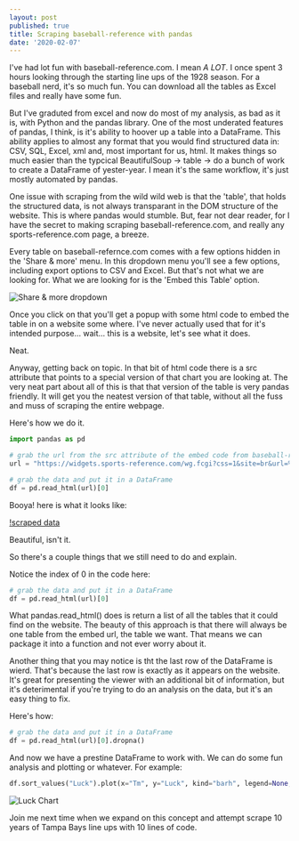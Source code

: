 ```yaml
---
layout: post
published: true
title: Scraping baseball-reference with pandas
date: '2020-02-07'
---
```


I've had lot fun with baseball-reference.com. I mean *A LOT*. I once spent 3 hours looking through the starting line ups of the 1928 season. For a baseball nerd, it's so much fun. You can download all the tables as Excel files and really have some fun.

But I've graduted from excel and now do most of my analysis, as bad as it is, with Python and the pandas library. One of the most underated features of pandas, I think, is it's ability to hoover up a table into a DataFrame. This ability applies to almost any format that you would find structured data in: CSV, SQL, Excel, xml and, most important for us, html. It makes things so much easier than the typcical BeautifulSoup -> table -> do a bunch of work to create a DataFrame of yester-year. I mean it's the same workflow, it's just mostly automated by pandas. 

One issue with scraping from the wild wild web is that the 'table', that holds the structured data, is not always transparant in the DOM structure of the website. This is where pandas would stumble. But, fear not dear reader, for I have the secret to making scraping baseball-reference.com, and really any sports-reference.com page, a breeze. 

Every table on baseball-refernce.com comes with a few options hidden in the 'Share & more' menu. In this dropdown menu you'll see a few options, including export options to CSV and Excel. But that's not what we are looking for. What we are looking for is the 'Embed this Table' option.

![Share & more dropdown](https://i.imgur.com/P2CBkiJ.png)

Once you click on that you'll get a popup with some html code to embed the table in on a website some where. I've never actually used that for it's intended purpose... wait... this is a website, let's see what it does.

<script type="text/javascript" src="https://widgets.sports-reference.com/wg.fcgi?css=1&site=br&url=%2Fleagues%2FMLB%2F1928.shtml&div=div_expanded_standings_overall"></script>

Neat.

Anyway, getting back on topic. In that bit of html code there is a src attribute that points to a special version of that chart you are looking at. The very neat part about all of this is that that version of the table is very pandas friendly. It will get you the neatest version of that table, without all the fuss and muss of scraping the entire webpage.

Here's how we do it.

```python
import pandas as pd

# grab the url from the src attribute of the embed code from baseball-reference.com
url = "https://widgets.sports-reference.com/wg.fcgi?css=1&site=br&url=%2Fleagues%2FMLB%2F1928.shtml&div=div_expanded_standings_overall"

# grab the data and put it in a DataFrame
df = pd.read_html(url)[0]
```

Booya! here is what it looks like:

[!scraped data](https://i.imgur.com/kyqte5z.png)

Beautiful, isn't it.

So there's a couple things that we still need to do and explain.

Notice the index of 0 in the code here:

```python
# grab the data and put it in a DataFrame
df = pd.read_html(url)[0]
```

What pandas.read_html() does is return a list of all the tables that it could find on the website. The beauty of this approach is that there will always be one table from the embed url, the table we want. That means we can package it into a function and not ever worry about it.

Another thing that you may notice is tht the last row of the DataFrame is wierd. That's because the last row is exactly as it appears on the website. It's great for presenting the viewer with an additional bit of information, but it's deterimental if you're trying to do an analysis on the data, but it's an easy thing to fix. 

Here's how:

```python
# grab the data and put it in a DataFrame
df = pd.read_html(url)[0].dropna()
```

And now we have a prestine DataFrame to work with. We can do some fun analysis and plotting or whatever. For example:

```python
df.sort_values("Luck").plot(x="Tm", y="Luck", kind="barh", legend=None, figsize=(10,10), title="Team Luck in 1928")
```

![Luck Chart](https://i.imgur.com/egoTRQI.png)


Join me next time when we expand on this concept and attempt scrape 10 years of Tampa Bays line ups with  10 lines of code.